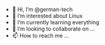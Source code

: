 - 👋 Hi, I’m @german-tech
- 👀 I’m interested about Linux
- 🌱 I’m currently learning everything
- 💞️ I’m looking to collaborate on ...
- 📫 How to reach me ...

<!---
german-tech/german-tech is a ✨ special ✨ repository because its `README.md` (this file) appears on your GitHub profile.
You can click the Preview link to take a look at your changes.
--->
